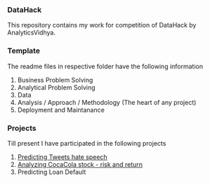 ### DataHack
This repository contains my work for competition of DataHack by AnalyticsVidhya.

### Template
The readme files in respective folder have the following information

1) Business Problem Solving
2) Analytical Problem Solving
3) Data
4) Analysis / Approach / Methodology (The heart of any project)
5) Deployment and Maintanance

### Projects
Till present I have participated in the following projects

1) [Predicting Tweets hate speech](https://github.com/vasim07/AnalyticsVidhyaDataHack/tree/master/Twitter%20Sentiment)
2) [Analyzing CocaCola stock - risk and return](https://github.com/vasim07/AnalyticsVidhyaDataHack/tree/master/Stock%20Analysis)
3) Predicting Loan Default
